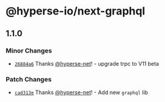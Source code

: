 # @hyperse-io/next-graphql

## 1.1.0

### Minor Changes

- [`26884a6`](https://github.com/hyperse-io/next-mate/commit/26884a631ced2a0d2d74a70eb6f4e14e89a7dec7) Thanks [@hyperse-net](https://github.com/hyperse-net)! - upgrade trpc to V11 beta

### Patch Changes

- [`cad313e`](https://github.com/hyperse-io/next-mate/commit/cad313e17f2bf160cff2cb63df17feec9633e63b) Thanks [@hyperse-net](https://github.com/hyperse-net)! - Add new `graphql` lib
